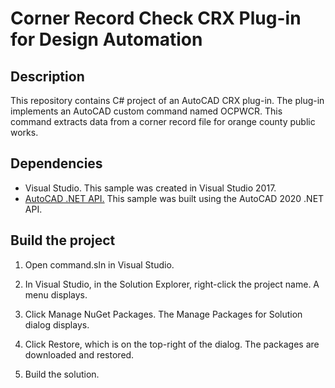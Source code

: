 # Corner Record Check CRX Plug-in for Design Automation


## Description

This repository contains C# project of an AutoCAD CRX plug-in. The plug-in implements an AutoCAD custom command named OCPWCR. This command extracts data from a corner record file for orange county public works.

## Dependencies
* Visual Studio. This sample was created in Visual Studio 2017.
* [AutoCAD .NET API.](https://www.nuget.org/packages/AutoCAD.NET/23.1.0) This sample was built using the AutoCAD 2020 .NET API.

## Build the project
1. Open command.sln in Visual Studio.

2. In Visual Studio, in the Solution Explorer, right-click the project name. A menu displays.

3. Click Manage NuGet Packages. The Manage Packages for Solution dialog displays.

4. Click Restore, which is on the top-right of the dialog. The packages are downloaded and restored.

5. Build the solution.
